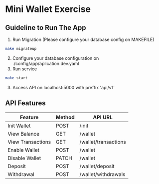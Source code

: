 # Mini Wallet Exercise
## Guideline to Run The App
1. Run Migration (Please configure your database config on MAKEFILE)
```sh
make migrateup
```
2. Configure your database configuration on ./config/app/aplication.dev.yaml
3. Run service
```sh
make start
```
3. Access API on localhost:5000 with preffix 'api/v1'
## API Features 
| Feature | Method | API URL |
| ------ | ------ | ------ |
| Init Wallet | POST | /init |
| View Balance | GET | /wallet |
| View Transactions | GET | /wallet/transactions |
| Enable Wallet | POST | /wallet |
| Disable Wallet | PATCH | /wallet |
| Deposit | POST | /wallet/deposit |
| Withdrawal | POST | /wallet/withdrawals |
